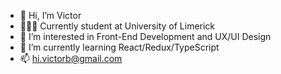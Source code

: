 - 👋 Hi, I’m Victor
- 👨🏻‍🎓 Currently student at University of Limerick
- 👀 I’m interested in Front-End Development and UX/UI Design
- 🌱 I’m currently learning React/Redux/TypeScript
- 📫 hi.victorb@gmail.com
